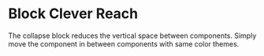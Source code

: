 # Block Clever Reach

The collapse block reduces the vertical space between components. Simply move the component in between components with same color themes.
